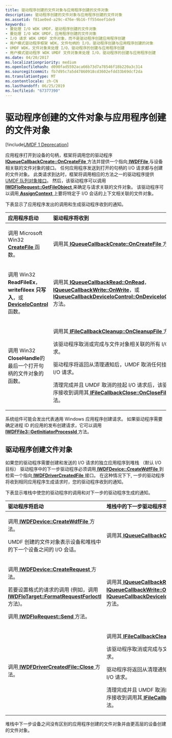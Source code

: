 ```yaml
---
title: 驱动程序创建的文件对象与应用程序创建的文件对象
description: 驱动程序创建的文件对象与应用程序创建的文件对象
ms.assetid: f81ae0ed-a29c-476e-9b16-ff554eef1de9
keywords:
- 要处理 I/O WDK UMDF，驱动程序创建的文件对象
- 要处理 I/O WDK UMDF，应用程序创建的文件对象
- I/O 请求 WDK UMDF 文件对象，而不是驱动程序创建应用程序创建
- 用户模式驱动程序框架 WDK，文件句柄的 I/O，驱动程序创建与应用程序创建的对象
- UMDF WDK，文件对象来处理 I/O，驱动程序的创建与应用程序创建
- 用户模式驱动程序 WDK UMDF 文件对象来处理 I/O，驱动程序的创建与应用程序创建
ms.date: 04/20/2017
ms.localizationpriority: medium
ms.openlocfilehash: d090fad5592aca66b73d7a78546f18b220a3c314
ms.sourcegitcommit: fb7d95c7a5d47860918cd3602efdd33b69dcf2da
ms.translationtype: MT
ms.contentlocale: zh-CN
ms.lasthandoff: 06/25/2019
ms.locfileid: "67377390"
---
```

# <a name="driver-created-versus-application-created-file-objects"></a>驱动程序创建的文件对象与应用程序创建的文件对象


[!include[UMDF 1 Deprecation](../umdf-1-deprecation.md)]

应用程序打开到设备的句柄，框架将调用您的驱动程序[ **IQueueCallbackCreate::OnCreateFile** ](https://docs.microsoft.com/windows-hardware/drivers/ddi/content/wudfddi/nf-wudfddi-iqueuecallbackcreate-oncreatefile)方法并提供一个指向[ **IWDFFile** ](https://docs.microsoft.com/windows-hardware/drivers/ddi/content/wudfddi/nn-wudfddi-iwdffile)与设备相关联的文件对象的接口。 任何应用程序发送到打开的句柄的 I/O 请求都与创建的文件对象。 此类请求到达时，框架将调用相应的方法之一的驱动程序提供[UMDF 队列对象接口](https://docs.microsoft.com/windows-hardware/drivers/ddi/content/wudfddi/)。 然后，该驱动程序可以调用[ **IWDFIoRequest::GetFileObject** ](https://docs.microsoft.com/windows-hardware/drivers/ddi/content/wudfddi/nf-wudfddi-iwdfiorequest-getfileobject)来确定与请求关联的文件对象。 该驱动程序可以调用[ **AssignContext** ](https://docs.microsoft.com/windows-hardware/drivers/ddi/content/wudfddi/nf-wudfddi-iwdfobject-assigncontext)上要将特定于 I/O 会话的上下文相关联的文件对象。

下表显示了应用程序发出的调用和生成驱动程序收到的通知。

<table>
<colgroup>
<col width="50%" />
<col width="50%" />
</colgroup>
<thead>
<tr class="header">
<th align="left">应用程序启动</th>
<th align="left">驱动程序将收到</th>
</tr>
</thead>
<tbody>
<tr class="odd">
<td align="left"><p>调用 Microsoft Win32 <a href="https://docs.microsoft.com/windows/desktop/api/fileapi/nf-fileapi-createfilea" data-raw-source="[&lt;strong&gt;CreateFile&lt;/strong&gt;](https://docs.microsoft.com/windows/desktop/api/fileapi/nf-fileapi-createfilea)"> <strong>CreateFile</strong> </a>函数。</p></td>
<td align="left"><p>调用其<a href="https://docs.microsoft.com/windows-hardware/drivers/ddi/content/wudfddi/nf-wudfddi-iqueuecallbackcreate-oncreatefile" data-raw-source="[&lt;strong&gt;IQueueCallbackCreate::OnCreateFile&lt;/strong&gt;](https://docs.microsoft.com/windows-hardware/drivers/ddi/content/wudfddi/nf-wudfddi-iqueuecallbackcreate-oncreatefile)"> <strong>IQueueCallbackCreate::OnCreateFile</strong> </a>方法。</p></td>
</tr>
<tr class="even">
<td align="left"><p>调用 Win32 <strong>ReadFileEx</strong>， <strong>writefileex 只写入</strong>，或<a href="https://docs.microsoft.com/windows/desktop/api/ioapiset/nf-ioapiset-deviceiocontrol" data-raw-source="[&lt;strong&gt;DeviceIoControl&lt;/strong&gt;](https://docs.microsoft.com/windows/desktop/api/ioapiset/nf-ioapiset-deviceiocontrol)"> <strong>DeviceIoControl</strong> </a>函数。</p></td>
<td align="left"><p>调用其<a href="https://docs.microsoft.com/windows-hardware/drivers/ddi/content/wudfddi/nf-wudfddi-iqueuecallbackread-onread" data-raw-source="[&lt;strong&gt;IQueueCallbackRead::OnRead&lt;/strong&gt;](https://docs.microsoft.com/windows-hardware/drivers/ddi/content/wudfddi/nf-wudfddi-iqueuecallbackread-onread)"> <strong>IQueueCallbackRead::OnRead</strong></a>， <a href="https://docs.microsoft.com/windows-hardware/drivers/ddi/content/wudfddi/nf-wudfddi-iqueuecallbackwrite-onwrite" data-raw-source="[&lt;strong&gt;IQueueCallbackWrite::OnWrite&lt;/strong&gt;](https://docs.microsoft.com/windows-hardware/drivers/ddi/content/wudfddi/nf-wudfddi-iqueuecallbackwrite-onwrite)"> <strong>IQueueCallbackWrite::OnWrite</strong></a>，或<a href="https://docs.microsoft.com/windows-hardware/drivers/ddi/content/wudfddi/nf-wudfddi-iqueuecallbackdeviceiocontrol-ondeviceiocontrol" data-raw-source="[&lt;strong&gt;IQueueCallbackDeviceIoControl::OnDeviceIoControl&lt;/strong&gt;](https://docs.microsoft.com/windows-hardware/drivers/ddi/content/wudfddi/nf-wudfddi-iqueuecallbackdeviceiocontrol-ondeviceiocontrol)"> <strong>IQueueCallbackDeviceIoControl::OnDeviceIoControl</strong> </a>方法。</p></td>
</tr>
<tr class="odd">
<td align="left"><p>调用 Win32 <strong>CloseHandle</strong>的最后一个打开句柄的文件对象的函数。</p></td>
<td align="left"><p>调用其<a href="https://docs.microsoft.com/windows-hardware/drivers/ddi/content/wudfddi/nf-wudfddi-ifilecallbackcleanup-oncleanupfile" data-raw-source="[&lt;strong&gt;IFileCallbackCleanup::OnCleanupFile&lt;/strong&gt;](https://docs.microsoft.com/windows-hardware/drivers/ddi/content/wudfddi/nf-wudfddi-ifilecallbackcleanup-oncleanupfile)"> <strong>IFileCallbackCleanup::OnCleanupFile</strong> </a>方法。</p>
<p>该驱动程序取消或完成与文件对象相关联的所有 I/O 请求。</p>
<p>驱动程序将返回从清理通知后，UMDF 取消任何挂起的 I/O 请求。</p>
<p>清理完成并且 UMDF 取消的挂起 I/O 请求后，该驱动程序接收到调用其<a href="https://docs.microsoft.com/windows-hardware/drivers/ddi/content/wudfddi/nf-wudfddi-ifilecallbackclose-onclosefile" data-raw-source="[&lt;strong&gt;IFileCallbackClose::OnCloseFile&lt;/strong&gt;](https://docs.microsoft.com/windows-hardware/drivers/ddi/content/wudfddi/nf-wudfddi-ifilecallbackclose-onclosefile)"> <strong>IFileCallbackClose::OnCloseFile</strong> </a>方法。</p></td>
</tr>
</tbody>
</table>

 

系统组件可能会发出代表通用 Windows 应用程序创建请求。 如果驱动程序需要确定进程 ID 的应用的发布创建请求，它可以调用[ **IWDFFile3::GetInitiatorProcessId** ](https://docs.microsoft.com/windows-hardware/drivers/ddi/content/wudfddi/nf-wudfddi-iwdffile3-getinitiatorprocessid)方法。

## <a name="driver-created-file-objects"></a>驱动程序创建文件对象


如果您的驱动程序需要创建和发送的 I/O 请求的独立应用程序到堆栈 （默认 I/O 目标） 驱动程序中的下一步驱动程序必须调用[ **IWDFDevice::CreateWdfFile** ](https://docs.microsoft.com/windows-hardware/drivers/ddi/content/wudfddi/nf-wudfddi-iwdfdevice-createwdffile)到检索一个指向[ **IWDFDriverCreatedFile** ](https://docs.microsoft.com/windows-hardware/drivers/ddi/content/wudfddi/nn-wudfddi-iwdfdrivercreatedfile)接口。 在这种情况下下, 一步的驱动程序将收到相同应用程序生成请求时，您的驱动程序收到的通知。

下表显示堆栈中使您的驱动程序的调用和对下一步的驱动程序生成的通知。

<table>
<colgroup>
<col width="50%" />
<col width="50%" />
</colgroup>
<thead>
<tr class="header">
<th align="left">驱动程序将启动</th>
<th align="left">堆栈中的下一步驱动程序将收到</th>
</tr>
</thead>
<tbody>
<tr class="odd">
<td align="left"><p>调用<a href="https://docs.microsoft.com/windows-hardware/drivers/ddi/content/wudfddi/nf-wudfddi-iwdfdevice-createwdffile" data-raw-source="[&lt;strong&gt;IWDFDevice::CreateWdfFile&lt;/strong&gt;](https://docs.microsoft.com/windows-hardware/drivers/ddi/content/wudfddi/nf-wudfddi-iwdfdevice-createwdffile)"> <strong>IWDFDevice::CreateWdfFile</strong> </a>方法。</p>
<p>UMDF 创建的文件对象表示设备和堆栈中的下一个设备之间的 I/O 会话。</p></td>
<td align="left"><p>调用其<a href="https://docs.microsoft.com/windows-hardware/drivers/ddi/content/wudfddi/nf-wudfddi-iqueuecallbackcreate-oncreatefile" data-raw-source="[&lt;strong&gt;IQueueCallbackCreate::OnCreateFile&lt;/strong&gt;](https://docs.microsoft.com/windows-hardware/drivers/ddi/content/wudfddi/nf-wudfddi-iqueuecallbackcreate-oncreatefile)"> <strong>IQueueCallbackCreate::OnCreateFile</strong> </a>方法。</p></td>
</tr>
<tr class="even">
<td align="left"><p>调用<a href="https://docs.microsoft.com/windows-hardware/drivers/ddi/content/wudfddi/nf-wudfddi-iwdfdevice-createrequest" data-raw-source="[&lt;strong&gt;IWDFDevice::CreateRequest&lt;/strong&gt;](https://docs.microsoft.com/windows-hardware/drivers/ddi/content/wudfddi/nf-wudfddi-iwdfdevice-createrequest)"> <strong>IWDFDevice::CreateRequest</strong> </a>方法。</p>
<p>若要设置格式的请求的调用 (例如，调用<a href="https://docs.microsoft.com/windows-hardware/drivers/ddi/content/wudfddi/nf-wudfddi-iwdfiotarget-formatrequestforioctl" data-raw-source="[&lt;strong&gt;IWDFIoTarget::FormatRequestForIoctl&lt;/strong&gt;](https://docs.microsoft.com/windows-hardware/drivers/ddi/content/wudfddi/nf-wudfddi-iwdfiotarget-formatrequestforioctl)"> <strong>IWDFIoTarget::FormatRequestForIoctl</strong> </a>方法)。</p>
<p>调用<a href="https://docs.microsoft.com/windows-hardware/drivers/ddi/content/wudfddi/nf-wudfddi-iwdfiorequest-send" data-raw-source="[&lt;strong&gt;IWDFIoRequest::Send&lt;/strong&gt;](https://docs.microsoft.com/windows-hardware/drivers/ddi/content/wudfddi/nf-wudfddi-iwdfiorequest-send)"> <strong>IWDFIoRequest::Send</strong> </a>方法。</p></td>
<td align="left"><p>调用其<a href="https://docs.microsoft.com/windows-hardware/drivers/ddi/content/wudfddi/nf-wudfddi-iqueuecallbackread-onread" data-raw-source="[&lt;strong&gt;IQueueCallbackRead::OnRead&lt;/strong&gt;](https://docs.microsoft.com/windows-hardware/drivers/ddi/content/wudfddi/nf-wudfddi-iqueuecallbackread-onread)"> <strong>IQueueCallbackRead::OnRead</strong></a>， <a href="https://docs.microsoft.com/windows-hardware/drivers/ddi/content/wudfddi/nf-wudfddi-iqueuecallbackwrite-onwrite" data-raw-source="[&lt;strong&gt;IQueueCallbackWrite::OnWrite&lt;/strong&gt;](https://docs.microsoft.com/windows-hardware/drivers/ddi/content/wudfddi/nf-wudfddi-iqueuecallbackwrite-onwrite)"> <strong>IQueueCallbackWrite::OnWrite</strong></a>，或<a href="https://docs.microsoft.com/windows-hardware/drivers/ddi/content/wudfddi/nf-wudfddi-iqueuecallbackdeviceiocontrol-ondeviceiocontrol" data-raw-source="[&lt;strong&gt;IQueueCallbackDeviceIoControl::OnDeviceIoControl&lt;/strong&gt;](https://docs.microsoft.com/windows-hardware/drivers/ddi/content/wudfddi/nf-wudfddi-iqueuecallbackdeviceiocontrol-ondeviceiocontrol)"> <strong>IQueueCallbackDeviceIoControl::OnDeviceIoControl</strong> </a>方法。</p></td>
</tr>
<tr class="odd">
<td align="left"><p>调用<a href="https://docs.microsoft.com/windows-hardware/drivers/ddi/content/wudfddi/nf-wudfddi-iwdfdrivercreatedfile-close" data-raw-source="[&lt;strong&gt;IWDFDriverCreatedFile::Close&lt;/strong&gt;](https://docs.microsoft.com/windows-hardware/drivers/ddi/content/wudfddi/nf-wudfddi-iwdfdrivercreatedfile-close)"> <strong>IWDFDriverCreatedFile::Close</strong> </a>方法。</p></td>
<td align="left"><p>调用其<a href="https://docs.microsoft.com/windows-hardware/drivers/ddi/content/wudfddi/nf-wudfddi-ifilecallbackcleanup-oncleanupfile" data-raw-source="[&lt;strong&gt;IFileCallbackCleanup::OnCleanupFile&lt;/strong&gt;](https://docs.microsoft.com/windows-hardware/drivers/ddi/content/wudfddi/nf-wudfddi-ifilecallbackcleanup-oncleanupfile)"> <strong>IFileCallbackCleanup::OnCleanupFile</strong> </a>方法。</p>
<p>该驱动程序取消或完成与文件对象相关联的所有 I/O 请求。</p>
<p>驱动程序将返回从清理通知后，UMDF 取消任何挂起的 I/O 请求。</p>
<p>清理完成并且 UMDF 取消的挂起 I/O 请求后，该驱动程序接收到调用其<a href="https://docs.microsoft.com/windows-hardware/drivers/ddi/content/wudfddi/nf-wudfddi-ifilecallbackclose-onclosefile" data-raw-source="[&lt;strong&gt;IFileCallbackClose::OnCloseFile&lt;/strong&gt;](https://docs.microsoft.com/windows-hardware/drivers/ddi/content/wudfddi/nf-wudfddi-ifilecallbackclose-onclosefile)"> <strong>IFileCallbackClose::OnCloseFile</strong> </a>方法。</p></td>
</tr>
</tbody>
</table>

 

堆栈中下一步设备之间没有区别的应用程序创建的文件对象并由更高层的设备创建的文件对象。

 

 





